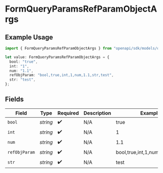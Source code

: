# FormQueryParamsRefParamObjectArgs

## Example Usage

```typescript
import { FormQueryParamsRefParamObjectArgs } from "openapi/sdk/models/operations";

let value: FormQueryParamsRefParamObjectArgs = {
  bool: "true",
  int: "1",
  num: "1.1",
  refObjParam: "bool,true,int,1,num,1.1,str,test",
  str: "test",
};
```

## Fields

| Field                            | Type                             | Required                         | Description                      | Example                          |
| -------------------------------- | -------------------------------- | -------------------------------- | -------------------------------- | -------------------------------- |
| `bool`                           | *string*                         | :heavy_check_mark:               | N/A                              | true                             |
| `int`                            | *string*                         | :heavy_check_mark:               | N/A                              | 1                                |
| `num`                            | *string*                         | :heavy_check_mark:               | N/A                              | 1.1                              |
| `refObjParam`                    | *string*                         | :heavy_check_mark:               | N/A                              | bool,true,int,1,num,1.1,str,test |
| `str`                            | *string*                         | :heavy_check_mark:               | N/A                              | test                             |